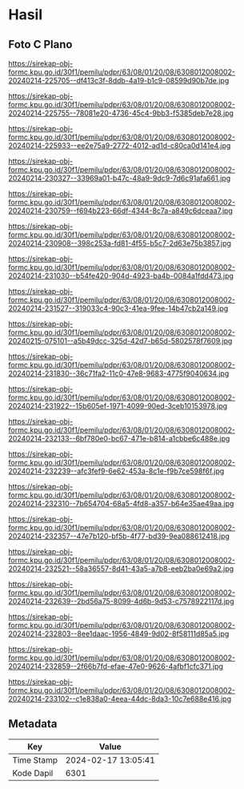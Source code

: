 # Hasil

## Foto C Plano

https://sirekap-obj-formc.kpu.go.id/30f1/pemilu/pdpr/63/08/01/20/08/6308012008002-20240214-225705--df413c3f-8ddb-4a19-b1c9-08599d90b7de.jpg

https://sirekap-obj-formc.kpu.go.id/30f1/pemilu/pdpr/63/08/01/20/08/6308012008002-20240214-225755--78081e20-4736-45c4-9bb3-f5385deb7e28.jpg

https://sirekap-obj-formc.kpu.go.id/30f1/pemilu/pdpr/63/08/01/20/08/6308012008002-20240214-225933--ee2e75a9-2772-4012-ad1d-c80ca0d141e4.jpg

https://sirekap-obj-formc.kpu.go.id/30f1/pemilu/pdpr/63/08/01/20/08/6308012008002-20240214-230327--33969a01-b47c-48a9-9dc9-7d6c91afa661.jpg

https://sirekap-obj-formc.kpu.go.id/30f1/pemilu/pdpr/63/08/01/20/08/6308012008002-20240214-230759--f694b223-66df-4344-8c7a-a849c6dceaa7.jpg

https://sirekap-obj-formc.kpu.go.id/30f1/pemilu/pdpr/63/08/01/20/08/6308012008002-20240214-230908--398c253a-fd81-4f55-b5c7-2d63e75b3857.jpg

https://sirekap-obj-formc.kpu.go.id/30f1/pemilu/pdpr/63/08/01/20/08/6308012008002-20240214-231030--b54fe420-904d-4923-ba4b-0084a1fdd473.jpg

https://sirekap-obj-formc.kpu.go.id/30f1/pemilu/pdpr/63/08/01/20/08/6308012008002-20240214-231527--319033c4-90c3-41ea-9fee-14b47cb2a149.jpg

https://sirekap-obj-formc.kpu.go.id/30f1/pemilu/pdpr/63/08/01/20/08/6308012008002-20240215-075101--a5b49dcc-325d-42d7-b65d-5802578f7609.jpg

https://sirekap-obj-formc.kpu.go.id/30f1/pemilu/pdpr/63/08/01/20/08/6308012008002-20240214-231830--36c71fa2-11c0-47e8-9683-4775f9040634.jpg

https://sirekap-obj-formc.kpu.go.id/30f1/pemilu/pdpr/63/08/01/20/08/6308012008002-20240214-231922--15b605ef-1971-4099-90ed-3ceb10153978.jpg

https://sirekap-obj-formc.kpu.go.id/30f1/pemilu/pdpr/63/08/01/20/08/6308012008002-20240214-232133--6bf780e0-bc67-471e-b814-a1cbbe6c488e.jpg

https://sirekap-obj-formc.kpu.go.id/30f1/pemilu/pdpr/63/08/01/20/08/6308012008002-20240214-232239--afc3fef9-6e62-453a-8c1e-f9b7ce598f6f.jpg

https://sirekap-obj-formc.kpu.go.id/30f1/pemilu/pdpr/63/08/01/20/08/6308012008002-20240214-232310--7b654704-68a5-4fd8-a357-b64e35ae49aa.jpg

https://sirekap-obj-formc.kpu.go.id/30f1/pemilu/pdpr/63/08/01/20/08/6308012008002-20240214-232357--47e7b120-bf5b-4f77-bd39-9ea088612418.jpg

https://sirekap-obj-formc.kpu.go.id/30f1/pemilu/pdpr/63/08/01/20/08/6308012008002-20240214-232521--58a36557-8d41-43a5-a7b8-eeb2ba0e69a2.jpg

https://sirekap-obj-formc.kpu.go.id/30f1/pemilu/pdpr/63/08/01/20/08/6308012008002-20240214-232639--2bd56a75-8099-4d6b-9d53-c7578922117d.jpg

https://sirekap-obj-formc.kpu.go.id/30f1/pemilu/pdpr/63/08/01/20/08/6308012008002-20240214-232803--8ee1daac-1956-4849-9d02-8f58111d85a5.jpg

https://sirekap-obj-formc.kpu.go.id/30f1/pemilu/pdpr/63/08/01/20/08/6308012008002-20240214-232859--2f66b7fd-efae-47e0-9626-4afbf1cfc371.jpg

https://sirekap-obj-formc.kpu.go.id/30f1/pemilu/pdpr/63/08/01/20/08/6308012008002-20240214-233102--c1e838a0-4eea-44dc-8da3-10c7e688e416.jpg


## Metadata

| Key        | Value               |
| ---------- | ------------------- |
| Time Stamp | 2024-02-17 13:05:41 |
| Kode Dapil | 6301                |



